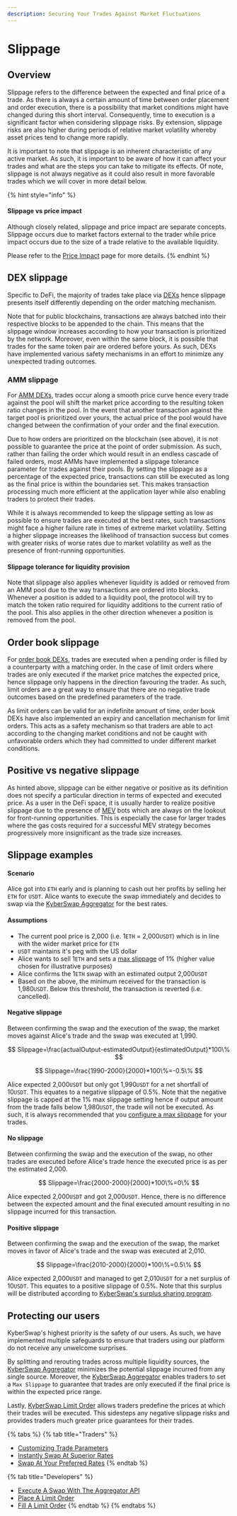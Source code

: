 ```yaml
---
description: Securing Your Trades Against Market Fluctuations
---
```


# Slippage

## Overview

Slippage refers to the difference between the expected and final price of a trade. As there is always a certain amount of time between order placement and order execution, there is a possibility that market conditions might have changed during this short interval. Consequently, time to execution is a significant factor when considering slippage risks. By extension, slippage risks are also higher during periods of relative market volatility whereby asset prices tend to change more rapidly.

It is important to note that slippage is an inherent characteristic of any active market. As such, it is important to be aware of how it can affect your trades and what are the steps you can take to mitigate its effects. Of note, slippage is not always negative as it could also result in more favorable trades which we will cover in more detail below.

{% hint style="info" %}
#### Slippage vs price impact

Although closely related, slippage and price impact are separate concepts. Slippage occurs due to market factors external to the trader while price impact occurs due to the size of a trade relative to the available liquidity.

Please refer to the [Price Impact](price-impact.md) page for more details.
{% endhint %}

## DEX slippage

Specific to DeFi, the majority of trades take place via [DEXs](decentralised-exchange-dex.md) hence slippage presents itself differently depending on the order matching mechanism.&#x20;

Note that for public blockchains, transactions are always batched into their respective blocks to be appended to the chain. This means that the slippage window increases according to how your transaction is prioritized by the network. Moreover, even within the same block, it is possible that trades for the same token pair are ordered before yours. As such, DEXs have implemented various safety mechanisms in an effort to minimize any unexpected trading outcomes.

### AMM slippage

For [AMM DEXs](automated-market-maker.md), trades occur along a smooth price curve hence every trade against the pool will shift the market price according to the resulting token ratio changes in the pool. In the event that another transaction against the target pool is prioritized over yours, the actual price of the pool would have changed between the confirmation of your order and the final execution.&#x20;

Due to how orders are prioritized on the blockchain (see above), it is not possible to guarantee the price at the point of order submission. As such, rather than failing the order which would result in an endless cascade of failed orders, most AMMs have implemented a slippage tolerance parameter for trades against their pools. By setting the slippage as a percentage of the expected price, transactions can still be executed as long as the final price is within the boundaries set. This makes  transaction processing much more efficient at the application layer while also enabling traders to protect their trades.

While it is always recommended to keep the slippage setting as low as possible to ensure trades are executed at the best rates, such transactions might face a higher failure rate in times of extreme market volatility. Setting a higher slippage increases the likelihood of transaction success but comes with greater risks of worse rates due to market volatility as well as the presence of front-running opportunities.&#x20;

#### Slippage tolerance for liquidity provision

Note that slippage also applies whenever liquidity is added or removed from an AMM pool due to the way transactions are ordered into blocks. Whenever a position is added to a liquidity pool, the protocol will try to match the token ratio required for liquidity additions to the current ratio of the pool. This also applies in the other direction whenever a position is removed from the pool.

## Order book slippage

For [order book DEXs](order-book.md), trades are executed when a pending order is filled by a counterparty with a matching order. In the case of limit orders where trades are only executed if the market price matches the expected price, hence slippage only happens in the direction favouring the trader. As such, limit orders are a great way to ensure that there are no negative trade outcomes based on the predefined parameters of the trade.

As limit orders can be valid for an indefinite amount of time, order book DEXs have also implemented an expiry and cancellation mechanism for limit orders. This acts as a safety mechanism so that traders are able to act according to the changing market conditions and not be caught with unfavorable orders which they had committed to under different market conditions.

## Positive vs negative slippage

As hinted above, slippage can be either negative or positive as its definition does not specify a particular direction in terms of expected and executed price. As a user in the DeFi space, it is usually harder to realize positive slippage due to the presence of [MEV](maximal-extractable-value-mev.md) bots which are always on the lookout for front-running opportunities. This is especially the case for larger trades where the gas costs required for a successful MEV strategy becomes progressively more insignificant as the trade size increases.

## Slippage examples

#### Scenario

Alice got into `ETH` early and is planning to cash out her profits by selling her `ETH` for `USDT`. Alice wants to execute the swap immediately and decides to swap via the [KyberSwap Aggregator](../../../kyberswap-solutions/kyberswap-aggregator/) for the best rates.

#### Assumptions

* The current pool price is 2,000 (i.e. 1`ETH` = 2,000`USDT`) which is in line with the wider market price for `ETH`
* `USDT` maintains it's peg with the US dollar
* Alice wants to sell 1`ETH` and sets a [max slippage](broken-reference) of 1% (higher value chosen for illustrative purposes)
* Alice confirms the 1`ETH` swap with an estimated output 2,000`USDT`&#x20;
* Based on the above, the minimum received for the transaction is 1,980`USDT`. Below this threshold, the transaction is reverted (i.e. cancelled).

#### Negative slippage

Between confirming the swap and the execution of the swap, the market moves against Alice's trade and the swap was executed at 1,990.

$$
Slippage=\frac{actualOutput-estimatedOutput}{estimatedOutput}*100\%
$$

$$
Slippage=\frac{1990-2000}{2000}*100\%=-0.5\%
$$

Alice expected 2,000`USDT` but only got 1,990`USDT` for a net shortfall of 10`USDT`. This equates to a negative slippage of 0.5%. Note that the negative slippage is capped at the 1% max slippage setting hence if output amount from the trade falls below 1,980`USDT`, the trade will not be executed. As such, it is always recommended that you [configure a max slippage](broken-reference) for your trades.

#### No slippage

Between confirming the swap and the execution of the swap, no other trades are executed before Alice's trade hence the executed price is as per the estimated 2,000.

$$
Slippage=\frac{2000-2000}{2000}*100\%=0\%
$$

Alice expected 2,000`USDT` and got 2,000`USDT`. Hence, there is no difference between the expected amount and the final executed amount resulting in no slippage incurred for this transaction.

#### Positive slippage

Between confirming the swap and the execution of the swap, the market moves in favor of Alice's trade and the swap was executed at 2,010.

$$
Slippage=\frac{2010-2000}{2000}*100\%=0.5\%
$$

Alice expected 2,000`USDT` and managed to get 2,010`USDT` for a net surplus of 10`USDT`. This equates to a positive slippage of 0.5%. Note that this surplus will be distributed according to [KyberSwap's surplus sharing program](https://docs.kyberswap.com/kyberswap-solutions/kyberswap-interface/user-guides/instantly-swap-at-the-best-rates#kyberswap-positive-slippage-surplus-collection).

## Protecting our users

KyberSwap's highest priority is the safety of our users. As such, we have implemented multiple safeguards to ensure that traders using our platform do not receive any unwelcome surprises.&#x20;

By splitting and rerouting trades across multiple liquidity sources, the [KyberSwap Aggregator](../../../kyberswap-solutions/kyberswap-aggregator/) minimizes the potential slippage incurred from any single source. Moreover, the [KyberSwap Aggregator](../../../kyberswap-solutions/kyberswap-aggregator/) enables traders to set a `Max Slippage` to guarantee that trades are only executed if the final price is within the expected price range.

Lastly, [KyberSwap Limit Order](../../../kyberswap-solutions/limit-order/) allows traders predefine the prices at which their trades will be executed. This sidesteps any negative slippage risks and provides traders much greater price guarantees for their trades.

{% tabs %}
{% tab title="Traders" %}
* [Customizing Trade Parameters](broken-reference)
* [Instantly Swap At Superior Rates](broken-reference)
* [Swap At Your Preferred Rates](../../../kyberswap-solutions/kyberswap-interface/user-guides/trade-at-your-preferred-rates.md)
{% endtab %}

{% tab title="Developers" %}
* [Execute A Swap With The Aggregator API](../../../kyberswap-solutions/kyberswap-aggregator/developer-guides/execute-a-swap-with-the-aggregator-api.md)
* [Place A Limit Order](../../../kyberswap-solutions/limit-order/developer-guides/place-a-limit-order.md)
* [Fill A Limit Order](../../../kyberswap-solutions/limit-order/developer-guides/fill-a-limit-order.md)
{% endtab %}
{% endtabs %}
